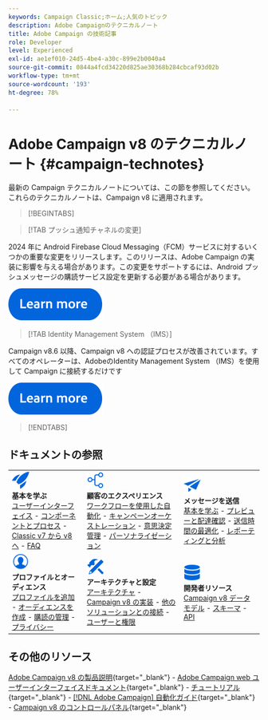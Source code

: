 ```yaml
---
keywords: Campaign Classic;ホーム;人気のトピック
description: Adobe Campaignのテクニカルノート
title: Adobe Campaign の技術記事
role: Developer
level: Experienced
exl-id: ae1ef010-24d5-4be4-a30c-899e2b0040a4
source-git-commit: 0844a4fcd34220d825ae30368b284cbcaf93d02b
workflow-type: tm+mt
source-wordcount: '193'
ht-degree: 78%

---
```


# Adobe Campaign v8 のテクニカルノート {#campaign-technotes}

最新の Campaign テクニカルノートについては、この節を参照してください。 これらのテクニカルノートは、Campaign v8 に適用されます。

>[!BEGINTABS]

>[!TAB プッシュ通知チャネルの変更]

2024 年に Android Firebase Cloud Messaging（FCM）サービスに対するいくつかの重要な変更をリリースします。このリリースは、Adobe Campaign の実装に影響を与える場合があります。この変更をサポートするには、Android プッシュメッセージの購読サービス設定を更新する必要がある場合があります。


[![画像](../v8//assets/do-not-localize/learn-more-button.svg)](upgrades/push-technote.md)


>[!TAB Identity Management System （IMS）]

Campaign v8.6 以降、Campaign v8 への認証プロセスが改善されています。すべてのオペレーターは、AdobeのIdentity Management System （IMS）を使用して Campaign に接続するだけです

[![画像](../v8/assets/do-not-localize/learn-more-button.svg)](upgrades/migrate-users-to-ims.md)

>[!ENDTABS]

## ドキュメントの参照

<table style="table-layout:auto">
  <tr style="border: 0;">
    <td>
      <img src="../v8/assets/do-not-localize/icon-start.svg" width="35px">
    <br/>
      <strong>基本を学ぶ</strong><br/><a href="../v8/start/campaign-ui.md">ユーザーインターフェイス</a> - <a href="../v8/start/ac-components.md">コンポーネントとプロセス</a> - <a href="../v8/start/v7-to-v8.md">Classic v7 から v8 へ</a> - <a href="../v8/start/campaign-faq.md">FAQ</a>
    </td>
    <td>
      <img src="../v8/assets/do-not-localize/icon-experience.svg" width="35px">
    <br/>
      <strong>顧客のエクスペリエンス</strong><br/><a href="../automation/workflow/about-workflows.md" target="_blank">ワークフローを使用した自動化</a> - <a href="../automation/campaigns/set-up-campaigns.md" target="_blank">キャンペーンオーケストレーション</a> - <a href="../v8/interaction/interaction.md">意思決定管理</a> - <a href="../v8/send/personalize.md">パーソナライゼーション</a>
    </td>
    <td>
      <img src="../v8/assets/do-not-localize/icon-send.svg" width="35px">
    <br/>
      <strong>メッセージを送信</strong><br/><a href="../v8/start/create-message.md">基本を学ぶ</a> - <a href="../v8/send/preview-and-proof.md">プレビューと配達確認</a> - <a href="../v8/send/predictive.md">送信時間の最適化</a> - <a href="../v8/reporting/gs-reporting.md">レポーティングと分析</a>
    </td>
  </tr>
  <tr style="border: 0;">
    <td>
      <img src="../v8/assets/do-not-localize/icon_profile-audience.svg" width="35px">
    <br/>
      <strong>プロファイルとオーディエンス</strong><br/><a href="../v8/audiences/create-profiles.md">プロファイルを追加</a> - <a href="../v8/audiences/create-audiences.md">オーディエンスを作成</a> - <a href="../v8/start/subscriptions.md">購読の管理</a> - <a href="../v8/start/privacy.md">プライバシー</a>
    </td>
    <td>
      <img src="../v8/assets/do-not-localize/icon-configure.svg" width="35px">
    <br/>
      <strong>アーキテクチャと設定</strong><br/><a href="../v8/architecture/architecture.md">アーキテクチャ</a> - <a href="../v8/start/implement.md">Campaign v8 の実装</a> - <a href="../v8/connect/integration.md">他のソリューションとの接続</a> - <a href="../v8/start/gs-permissions.md">ユーザーと権限</a>
    </td>
    <td>
      <img src="../v8/assets/do-not-localize/icon-dev.svg" width="35px">
    <br/>
      <strong>開発者リソース</strong><br/><a href="../v8/dev/datamodel.md">Campaign v8 データモデル</a> - <a href="../v8/dev/schemas.md">スキーマ</a> - <a href="../v8/dev/api.md">API</a>
    </td>
  </tr>
</table>

## その他のリソース

[Adobe Campaign v8 の製品説明](https://helpx.adobe.com/jp/legal/product-descriptions/adobe-campaign-managed-cloud-services.html){target="_blank"} - [Adobe Campaign web ユーザーインターフェイスドキュメント](https://experienceleague.adobe.com/docs/campaign-web/v8/campaign-web-home.html?lang=ja){target="_blank"} - [チュートリアル](https://experienceleague.adobe.com/docs/campaign-learn/tutorials/overview.html?lang=ja){target="_blank"} - [[!DNL Adobe Campaign] 自動化ガイド](https://experienceleague.adobe.com/docs/campaign/automation/home.html?lang=ja){target="_blank"} - [Campaign v8 のコントロールパネル](https://experienceleague.adobe.com/docs/control-panel/using/discover-control-panel/key-features.html?lang=ja){target="_blank"}

